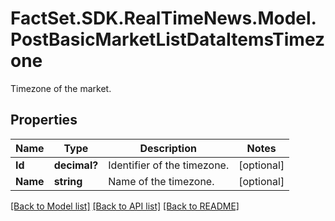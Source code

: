 # FactSet.SDK.RealTimeNews.Model.PostBasicMarketListDataItemsTimezone
Timezone of the market.

## Properties

Name | Type | Description | Notes
------------ | ------------- | ------------- | -------------
**Id** | **decimal?** | Identifier of the timezone. | [optional] 
**Name** | **string** | Name of the timezone. | [optional] 

[[Back to Model list]](../README.md#documentation-for-models) [[Back to API list]](../README.md#documentation-for-api-endpoints) [[Back to README]](../README.md)

